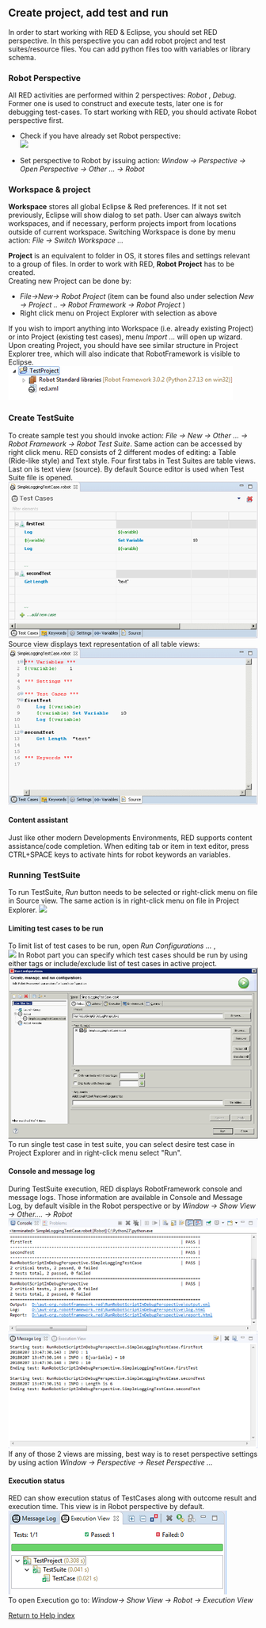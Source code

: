 ## Create project, add test and run

In order to start working with RED & Eclipse, you should set RED perspective.
In this perspective you can add robot project and test suites/resource files.
You can add python files too with variables or library schema.

### Robot Perspective

All RED activities are performed within 2 perspectives: _Robot_ , _Debug_.
Former one is used to construct and execute tests, later one is for debugging
test-cases. To start working with RED, you should activate Robot perspective
first.

  * Check if you have already set Robot perspective:   
![](create_run/perspective_1.png)

  * Set perspective to Robot by issuing action: _Window -> Perspective -> Open Perspective -> Other ... -> Robot_

### Workspace & project

**Workspace** stores all global Eclipse  & Red preferences. If it not set
previously, Eclipse will show dialog to set path. User can always switch
workspaces, and if necessary, perform projects import from locations outside
of current workspace. Switching Workspace is done by menu action: _File ->
Switch Workspace ..._

**Project** is an equivalent to folder in OS, it stores files and settings
relevant to a group of files. In order to work with RED, **Robot Project** has
to be created.  
Creating new Project can be done by:

  * _File->New-> Robot Project_ (item can be found also under selection _New -> Project .. -> Robot Framework -> Robot Project_ )
  * Right click menu on Project Explorer with selection as above

If you wish to import anything into Workspace (i.e. already existing Project)
or into Project (existing test cases), menu _Import ..._ will open up wizard.
Upon creating Project, you should have see similar structure in Project
Explorer tree, which will also indicate that RobotFramework is visible to
Eclipse. ![](create_run/simple_project_1.png)

### Create TestSuite

To create sample test you should invoke action: _File -> New -> Other ... ->
Robot Framework -> Robot Test Suite_. Same action can be accessed by right
click menu. RED consists of 2 different modes of editing: a Table (Ride-like
style) and Text style.  Four first tabs in Test Suites are table views. Last
on is text view (source). By default Source editor is used when Test Suite
file is opened.  ![](create_run/editors_1.png) Source view displays text
representation of all table views: ![](create_run/editors_2.png)

#### Content assistant

Just like other modern Developments Environments, RED supports content
assistance/code completion.  When editing tab or item in text editor, press
CTRL+SPACE keys to activate hints for robot keywords an variables.

### Running TestSuite

To run TestSuite, _Run_ button needs to be selected or right-click menu on
file in Source view. The same action is in right-click menu on file in Project
Explorer. ![](create_run/toolbar-1.png)

#### Limiting test cases to be run

To limit list of test cases to be run, open _Run Configurations ..._ ,  
![](create_run/run_1.png) In Robot part you can specify which test cases
should be run by using either tags or include/exclude list of test cases in
active project.  ![](create_run/run_configurations.png) To run single test
case in test suite, you can select desire test case in Project Explorer and in
right-click menu select "Run".

#### Console and message log

During TestSuite execution, RED displays RobotFramework console and message
logs. Those information are available in Console and Message Log, by default
visible in the Robot perspective or by _Window -> Show View -> Other.... ->
Robot_ ![](create_run/console_1.png) ![](create_run/msg_log_1.png) If any of
those 2 views are missing, best way is to reset perspective settings by using
action _Window -> Perspective -> Reset Perspective ..._

#### Execution status

RED can show execution status of TestCases along with outcome result and
execution time. This view is in Robot perspective by default.
![](create_run/exec_1.png)  
To open Execution go to: _Window-> Show View -> Robot -> Execution View_

[Return to Help index](http://nokia.github.io/RED/help/)
